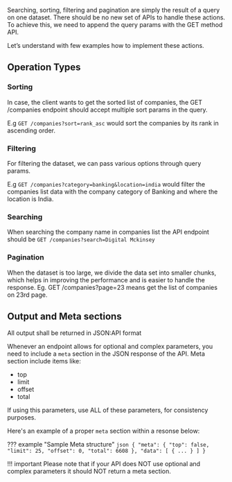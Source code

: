 Searching, sorting, filtering and pagination are simply the result of a query on one dataset. There should be no new set of APIs to handle these actions. To achieve this, we need to append the query params with the GET method API.

Let’s understand with few examples how to implement these actions.

## **Operation Types**

### Sorting
In case, the client wants to get the sorted list of companies, the GET /companies endpoint should accept multiple sort params in the query.

E.g `GET /companies?sort=rank_asc` would sort the companies by its rank in ascending order.

### Filtering
For filtering the dataset, we can pass various options through query params.

E.g `GET /companies?category=banking&location=india` would filter the companies list data with the company category of Banking and where the location is India.

### Searching
When searching the company name in companies list the API endpoint should be `GET /companies?search=Digital Mckinsey`

### Pagination
When the dataset is too large, we divide the data set into smaller chunks, which helps in improving the performance and is easier to handle the response. Eg. GET /companies?page=23 means get the list of companies on 23rd page.

## **Output and Meta sections**
All output shall be returned in JSON:API format

Whenever an endpoint allows for optional and complex parameters, you need to include a `meta` section in the JSON response of the API.  Meta section include items like:

* top
* limit
* offset
* total

If using this parameters, use ALL of these parameters, for consistency purposes.  

Here's an example of a proper `meta` section within a resonse below:

??? example "Sample Meta structure"
    ``` json
    {
    "meta": {
        "top": false,
        "limit": 25,
        "offset": 0,
        "total": 6608
    },
    "data": [
        {
          ...
        }
      ]
    }
    ```

!!! important 
    Please note that if your API does NOT use optional and complex parameters it should NOT return a meta section.
